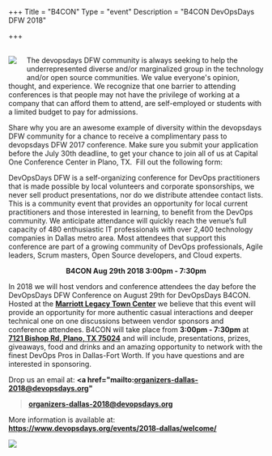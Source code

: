+++
Title = "B4CON"
Type = "event"
Description = "B4CON DevOpsDays DFW 2018"

+++
<br><br>

<img style="float: left; max-width: 200px; padding: 0px 20px 20px 0px" src="/events/2018-dallas/b4con.png">

The devopsdays DFW community is always seeking to help the underrepresented diverse and/or marginalized group in the technology and/or open source communities. We value everyone's opinion, thought, and experience. We recognize that one barrier to attending conferences is that people may not have the privilege of working at a company that can afford them to attend, are self-employed or students with a limited budget to pay for admissions.

Share why you are an awesome example of diversity within the devopsdays DFW community for a chance to receive a complimentary pass to devopsdays DFW 2017 conference. Make sure you submit your application before the July 30th deadline, to get your chance to join all of us at Capital One Conference Center in Plano, TX.  Fill out the following form:

DevOpsDays DFW is a self-organizing conference for DevOps practitioners that is made possible by local volunteers and corporate sponsorships, we never sell product presentations, nor do we distribute attendee contact lists. This is a community event that provides an opportunity for local current practitioners and those interested in learning, to benefit from the DevOps community.
We anticipate attendance will quickly reach the venue’s full capacity of 480 enthusiastic IT professionals with over 2,400 technology companies in Dallas metro area.  Most attendees that support this conference are part of a growing community of DevOps professionals, Agile leaders, Scrum masters, Open Source developers, and Cloud experts.

<div style="text-align:center"><strong>B4CON   Aug 29th 2018 3:00pm - 7:30pm</strong></div><p>

In 2018 we will host vendors and conference attendees the day before the DevOpsDays DFW Conference on August 29th for DevOpsDays B4CON. Hosted at the <strong><a href="https://www.marriott.com/hotels/travel/dalpt-dallas-plano-marriott-at-legacy-town-center/">Marriott Legacy Town Center</a></strong> we believe that this event will provide an opportunity for more authentic casual interactions and deeper technical one on one discussions between vendor sponsors and conference attendees.
B4CON will take place from <strong>3:00pm - 7:30pm</strong> at <strong><a href="https://www.google.com/maps/dir/''/Marriott+Legacy+Town+Center/@33.0744937,-96.8922496,12z/data=!4m8!4m7!1m0!1m5!1m1!1s0x864c3cb2e2080053:0x7bc6aecd38eb56ba!2m2!1d-96.8222094!2d33.0745133">7121 Bishop Rd, Plano, TX 75024</a></strong> and will include, presentations, prizes, giveaways, food and drinks and an amazing opportunity to network with the finest DevOps Pros in Dallas-Fort Worth.
If you have questions and are interested in sponsoring. 

Drop us an email at: <strong><a href="mailto:organizers-dallas-2018@devopsdays.org"
>organizers-dallas-2018@devopsdays.org</a></strong>

More information is available at: 
<strong>https://www.devopsdays.org/events/2018-dallas/welcome/</strong>

<img style="float: center-justified; max-width: 600px" src="/events/2018-dallas/dfw2018logo.png">

<br>
<!-- Go to www.addthis.com/dashboard to customize your tools -->
<div class="addthis_horizontal_follow_toolbox"></div>
<!-- Go to www.addthis.com/dashboard to customize your tools -->
<script type="text/javascript" src="//s7.addthis.com/js/300/addthis_widget.js#pubid=ra-5724f5b54cc142a1"></script>
